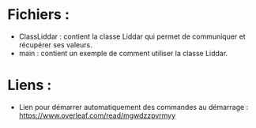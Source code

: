 # Fichiers :
  - ClassLiddar : contient la classe Liddar qui permet de communiquer et récupérer ses valeurs.
  - main : contient un exemple de comment utiliser la classe Liddar.

# Liens :
  - Lien pour démarrer automatiquement des commandes au démarrage : https://www.overleaf.com/read/mgwdzzpvrmyy
